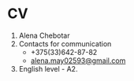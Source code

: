 # CV

1. Alena Chebotar 
2. Сontacts for communication
    * +375(33)642-87-82
    * alena.may02593@gmail.com
3. English level - А2.
